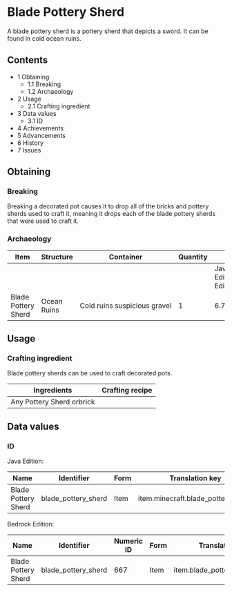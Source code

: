 # Blade Pottery Sherd
A blade pottery sherd is a pottery sherd that depicts a sword. It can be found in cold ocean ruins.

## Contents
- 1 Obtaining
	- 1.1 Breaking
	- 1.2 Archaeology
- 2 Usage
	- 2.1 Crafting ingredient
- 3 Data values
	- 3.1 ID
- 4 Achievements
- 5 Advancements
- 6 History
- 7 Issues

## Obtaining
### Breaking
Breaking a decorated pot causes it to drop all of the bricks and pottery sherds used to craft it, meaning it drops each of the blade pottery sherds that were used to craft it.

### Archaeology
| Item                | Structure   | Container                    | Quantity | Chance                         |
|---------------------|-------------|------------------------------|----------|--------------------------------|
|                     |             |                              |          | Java EditionandBedrock Edition |
| Blade Pottery Sherd | Ocean Ruins | Cold ruins suspicious gravel | 1        | 6.7%                           |

## Usage
### Crafting ingredient
Blade pottery sherds can be used to craft decorated pots.

| Ingredients               | Crafting recipe |
|---------------------------|-----------------|
| Any Pottery Sherd orbrick |                 |

## Data values
### ID
Java Edition:

| Name                | Identifier          | Form | Translation key                    |
|---------------------|---------------------|------|------------------------------------|
| Blade Pottery Sherd | blade_pottery_sherd | Item | item.minecraft.blade_pottery_sherd |

Bedrock Edition:

| Name                | Identifier          | Numeric ID | Form | Translation key               |
|---------------------|---------------------|------------|------|-------------------------------|
| Blade Pottery Sherd | blade_pottery_sherd | 667        | Item | item.blade_pottery_sherd.name |


